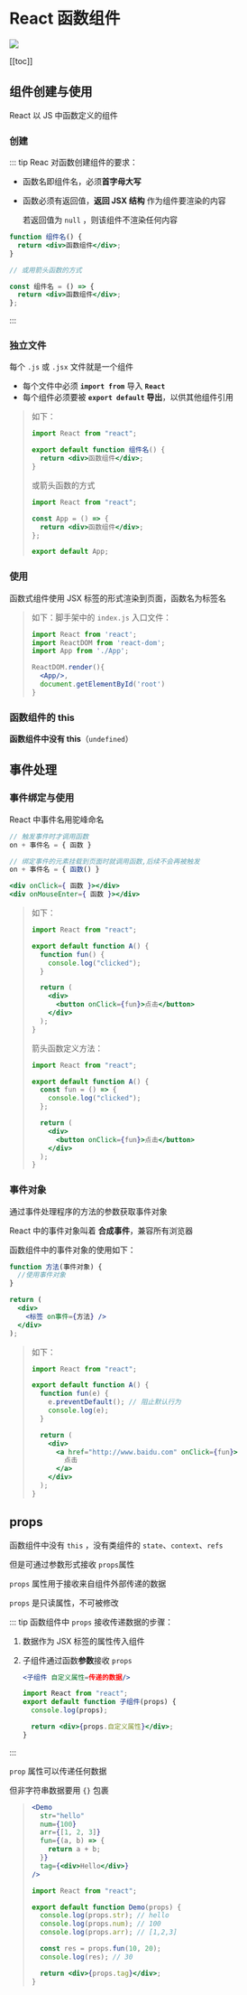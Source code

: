 # React 函数组件

![](https://cdn-ssl-devio-img.classmethod.jp/wp-content/uploads/2019/07/react.jpg)

[[toc]]

## 组件创建与使用

React 以 JS 中函数定义的组件

### 创建

::: tip Reac 对函数创建组件的要求：

- 函数名即组件名，必须**首字母大写**

- 函数必须有返回值，**返回 JSX 结构** 作为组件要渲染的内容

  若返回值为 `null` ，则该组件不渲染任何内容

```jsx
function 组件名() {
  return <div>函数组件</div>;
}

// 或用箭头函数的方式

const 组件名 = () => {
  return <div>函数组件</div>;
};
```

:::

### 独立文件

每个 `.js` 或 `.jsx` 文件就是一个组件

- 每个文件中必须 **`import from`** 导入 **`React`**
- 每个组件必须要被 **`export default` 导出**，以供其他组件引用

> 如下：
>
> ```jsx
> import React from "react";
>
> export default function 组件名() {
>   return <div>函数组件</div>;
> }
> ```
>
> 或箭头函数的方式
>
> ```jsx
> import React from "react";
>
> const App = () => {
>   return <div>函数组件</div>;
> };
>
> export default App;
> ```

### 使用

函数式组件使用 JSX 标签的形式渲染到页面，函数名为标签名

> 如下：脚手架中的 `index.js` 入口文件：
>
> ```jsx
> import React from 'react';
> import ReactDOM from 'react-dom';
> import App from './App';
>
> ReactDOM.render(){
>   <App/>,
> 	document.getElementById('root')
> }
> ```

### 函数组件的 this

**函数组件中没有 this**（`undefined`）

## 事件处理

### 事件绑定与使用

React 中事件名用驼峰命名

```js
// 触发事件时才调用函数
on + 事件名 = { 函数 }

// 绑定事件的元素挂载到页面时就调用函数,后续不会再被触发
on + 事件名 = { 函数() }
```

```jsx
<div onClick={ 函数 }></div>
<div onMouseEnter={ 函数 }></div>
```

> 如下：
>
> ```jsx
> import React from "react";
>
> export default function A() {
>   function fun() {
>     console.log("clicked");
>   }
>
>   return (
>     <div>
>       <button onClick={fun}>点击</button>
>     </div>
>   );
> }
> ```
>
> 箭头函数定义方法：
>
> ```jsx
> import React from "react";
>
> export default function A() {
>   const fun = () => {
>     console.log("clicked");
>   };
>
>   return (
>     <div>
>       <button onClick={fun}>点击</button>
>     </div>
>   );
> }
> ```

### 事件对象

通过事件处理程序的方法的参数获取事件对象

React 中的事件对象叫着 **合成事件**，兼容所有浏览器

函数组件中的事件对象的使用如下：

```jsx
function 方法(事件对象) {
  //使用事件对象
}

return (
  <div>
    <标签 on事件={方法} />
  </div>
);
```

> 如下：
>
> ```jsx
> import React from "react";
>
> export default function A() {
>   function fun(e) {
>     e.preventDefault(); // 阻止默认行为
>     console.log(e);
>   }
>
>   return (
>     <div>
>       <a href="http://www.baidu.com" onClick={fun}>
>         点击
>       </a>
>     </div>
>   );
> }
> ```

## props

函数组件中没有 `this` ，没有类组件的 `state`、`context`、`refs`

但是可通过参数形式接收 `props`属性

`props` 属性用于接收来自组件外部传递的数据

`props` 是只读属性，不可被修改

::: tip 函数组件中 `props` 接收传递数据的步骤：

1. 数据作为 JSX 标签的属性传入组件

2. 子组件通过函数**参数**接收 `props`

   ```jsx
   <子组件 自定义属性=传递的数据/>
   ```

   ```jsx
   import React from "react";
   export default function 子组件(props) {
     console.log(props);
   
     return <div>{props.自定义属性}</div>;
   }
   ```

:::

`prop` 属性可以传递任何数据

但非字符串数据要用 `{}` 包裹

> ```jsx
> <Demo
>   str="hello"
>   num={100}
>   arr={[1, 2, 3]}
>   fun={(a, b) => {
>     return a + b;
>   }}
>   tag={<div>Hello</div>}
> />
> ```
>
> ```jsx
> import React from "react";
>
> export default function Demo(props) {
>   console.log(props.str); // hello
>   console.log(props.num); // 100
>   console.log(props.arr); // [1,2,3]
>
>   const res = props.fun(10, 20);
>   console.log(res); // 30
>
>   return <div>{props.tag}</div>;
> }
> ```

